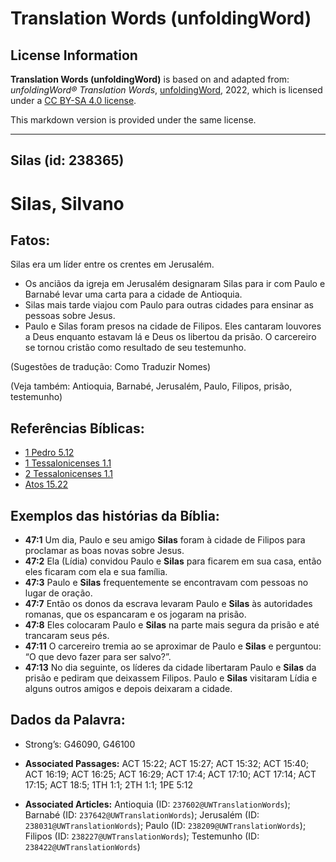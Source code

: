 # Translation Words (unfoldingWord)

## License Information

**Translation Words (unfoldingWord)** is based on and adapted from: _unfoldingWord® Translation Words_, [unfoldingWord](https://unfoldingword.org/utw), 2022, which is licensed under a [CC BY-SA 4.0 license](https://creativecommons.org/licenses/by-sa/4.0/legalcode.en).

This markdown version is provided under the same license.



--------------------------------

## Silas (id: 238365)

Silas, Silvano
==============

Fatos:
------

Silas era um líder entre os crentes em Jerusalém.

* Os anciãos da igreja em Jerusalém designaram Silas para ir com Paulo e Barnabé levar uma carta para a cidade de Antioquia.
* Silas mais tarde viajou com Paulo para outras cidades para ensinar as pessoas sobre Jesus.
* Paulo e Silas foram presos na cidade de Filipos. Eles cantaram louvores a Deus enquanto estavam lá e Deus os libertou da prisão. O carcereiro se tornou cristão como resultado de seu testemunho.

(Sugestões de tradução: Como Traduzir Nomes)

(Veja também: Antioquia, Barnabé, Jerusalém, Paulo, Filipos, prisão, testemunho)

Referências Bíblicas:
---------------------

* [1 Pedro 5\.12](https://ref.ly/1Pet5:12)
* [1 Tessalonicenses 1\.1](https://ref.ly/1Thess1:1)
* [2 Tessalonicenses 1\.1](https://ref.ly/2Thess1:1)
* [Atos 15\.22](https://ref.ly/Acts15:22)

Exemplos das histórias da Bíblia:
---------------------------------

* **47:1** Um dia, Paulo e seu amigo **Silas** foram à cidade de Filipos para proclamar as boas novas sobre Jesus.
* **47:2** Ela (Lídia) convidou Paulo e **Silas** para ficarem em sua casa, então eles ficaram com ela e sua família.
* **47:3** Paulo e **Silas** frequentemente se encontravam com pessoas no lugar de oração.
* **47:7** Então os donos da escrava levaram Paulo e **Silas** às autoridades romanas, que os espancaram e os jogaram na prisão.
* **47:8** Eles colocaram Paulo e **Silas** na parte mais segura da prisão e até trancaram seus pés.
* **47:11** O carcereiro tremia ao se aproximar de Paulo e **Silas** e perguntou: “O que devo fazer para ser salvo?”.
* **47:13** No dia seguinte, os líderes da cidade libertaram Paulo e **Silas** da prisão e pediram que deixassem Filipos. Paulo e **Silas** visitaram Lídia e alguns outros amigos e depois deixaram a cidade.

Dados da Palavra:
-----------------

* Strong’s: G46090, G46100

* **Associated Passages:** ACT 15:22; ACT 15:27; ACT 15:32; ACT 15:40; ACT 16:19; ACT 16:25; ACT 16:29; ACT 17:4; ACT 17:10; ACT 17:14; ACT 17:15; ACT 18:5; 1TH 1:1; 2TH 1:1; 1PE 5:12
* **Associated Articles:** Antioquia (ID: `237602@UWTranslationWords`); Barnabé (ID: `237642@UWTranslationWords`); Jerusalém (ID: `238031@UWTranslationWords`); Paulo (ID: `238209@UWTranslationWords`); Filipos (ID: `238227@UWTranslationWords`); Testemunho (ID: `238422@UWTranslationWords`)


